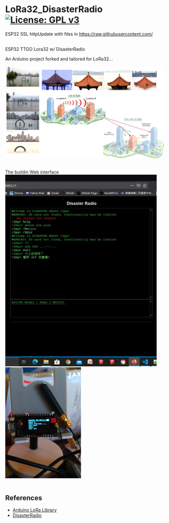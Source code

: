 # LoRa32_DisasterRadio [![License: GPL v3](https://img.shields.io/badge/License-GPLv3-blue.svg)](https://www.gnu.org/licenses/gpl-3.0)<br>
ESP32 SSL httpUpdate with files in https://raw.githubusercontent.com/ <br><br>

ESP32 TTGO Lora32 w/ DisasterRadio


An Arduino project forked and tailored for LoRa32...
<br><br>
<img src="pictures/LoRaUseCases20200715.png" width=800/>
<br><br>

The buildin Web interface <br>
<img src="pictures/DSweb0716.jpg" width=480/> &nbsp;&nbsp;&nbsp;<img src="pictures/LoRa32_0715.png" width=240/>
<br><br>

## References
  - [Arduino LoRa Library]()
  - [DisasterRadio](*)
